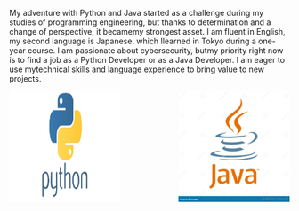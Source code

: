 My adventure with Python and Java started as a challenge during my studies of programming engineering, but thanks to determination and a change of perspective, it becamemy strongest asset. I am fluent in English, my second language is Japanese, which Ilearned in Tokyo during a one-year course. I am passionate about cybersecurity, butmy priority right now is to find a job as a Python Developer or as a Java Developer. I am eager to use mytechnical skills and language experience to bring value to new projects.


 <img align="left" width="200" height="200" src="https://github.com/Matekotw/scr-fastapi/blob/main/python%20logo.png"> <img align="right" width="200" height="200" src="https://github.com/Matekotw/scr-todo-java/blob/main/java%20logo.jpg">

<!---
Matekotw/Matekotw is a ✨ special ✨ repository because its `README.md` (this file) appears on your GitHub profile.
You can click the Preview link to take a look at your changes.
--->
